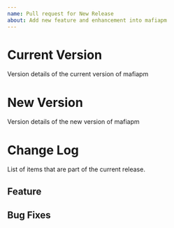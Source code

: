 ```yaml
---
name: Pull request for New Release
about: Add new feature and enhancement into mafiapm
---
```


# Current Version
Version details of the current version of mafiapm

# New Version
Version details of the new version of mafiapm

# Change Log
List of items that are part of the current release.

## Feature


## Bug Fixes

